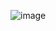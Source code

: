 ![image](https://user-images.githubusercontent.com/37383368/145326149-0c7f50ab-b33d-4aca-a35e-0948500e6dd3.png)
